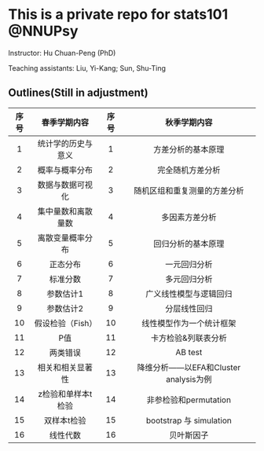 # This is a private repo for stats101 @NNUPsy

Instructor: Hu Chuan-Peng (PhD)

Teaching assistants: Liu, Yi-Kang; Sun, Shu-Ting

## Outlines(Still in adjustment)

|序号|春季学期内容| 序号 | 秋季学期内容 | 
| :--: | :--: | :--: | :--: | 
|  1   |   统计学的历史与意义    |   1   |   方差分析的基本原理   | 
|    2  |  概率与概率分布|    2  |  完全随机方差分析 |  
|    3  |   数据与数据可视化  |    3  |   随机区组和重复测量的方差分析    | 
|    4  |  集中量数和离散量数   |    4  |  多因素方差分析    |
|    5  |   离散变量概率分布|    5  |   回归分析的基本原理   |        
|    6  |    正态分布 |    6  |    一元回归分析    |
|    7  |    标准分数|    7  |    多元回归分析    |
|    8  |   参数估计1|    8  |   广义线性模型与逻辑回归     |
|    9  |   参数估计2|    9  |   分层线性回归     |
|    10  |    假设检验（Fish）  |    10  |    线性模型作为一个统计框架    |
|    11  |    P值    |    11  |    卡方检验&列联表分析    |
|    12  |   两类错误  |    12  |  AB test   |
|    13  |   相关和相关显著性   |    13  |    降维分析——以EFA和Cluster analysis为例    |
|    14  |    z检验和单样本t检验 |    14  |    非参检验和permutation    |
|    15  |    双样本t检验    |    15  |    bootstrap 与 simulation    |
|  16  | 线性代数  |    16  |    贝叶斯因子    |